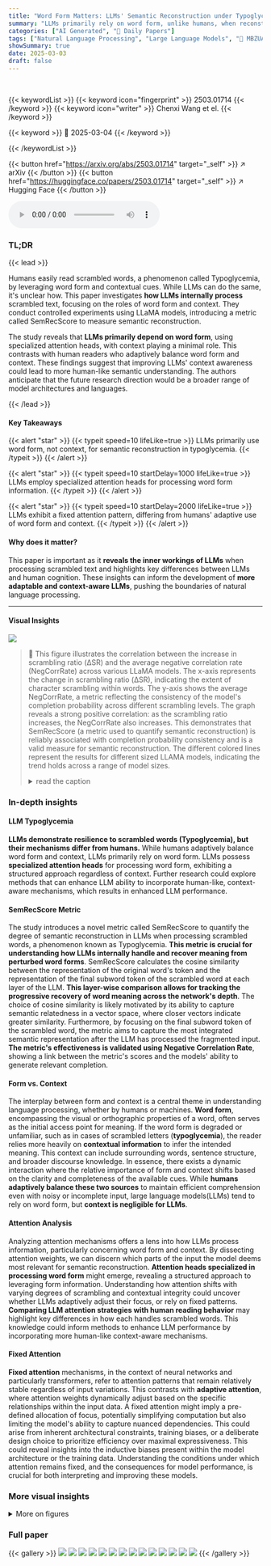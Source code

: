 ```yaml
---
title: "Word Form Matters: LLMs' Semantic Reconstruction under Typoglycemia"
summary: "LLMs primarily rely on word form, unlike humans, when reconstructing semantics, indicating a need for context-aware mechanisms to enhance LLMs' adaptability."
categories: ["AI Generated", "🤗 Daily Papers"]
tags: ["Natural Language Processing", "Large Language Models", "🏢 MBZUAI",]
showSummary: true
date: 2025-03-03
draft: false
---
```


<br>

{{< keywordList >}}
{{< keyword icon="fingerprint" >}} 2503.01714 {{< /keyword >}}
{{< keyword icon="writer" >}} Chenxi Wang et el. {{< /keyword >}}
 
{{< keyword >}} 🤗 2025-03-04 {{< /keyword >}}
 
{{< /keywordList >}}

{{< button href="https://arxiv.org/abs/2503.01714" target="_self" >}}
↗ arXiv
{{< /button >}}
{{< button href="https://huggingface.co/papers/2503.01714" target="_self" >}}
↗ Hugging Face
{{< /button >}}



<audio controls>
    <source src="https://ai-paper-reviewer.com/2503.01714/podcast.wav" type="audio/wav">
    Your browser does not support the audio element.
</audio>


### TL;DR


{{< lead >}}

Humans easily read scrambled words, a phenomenon called Typoglycemia, by leveraging word form and contextual cues. While LLMs can do the same, it's unclear how. This paper investigates **how LLMs internally process** scrambled text, focusing on the roles of word form and context. They conduct controlled experiments using LLaMA models, introducing a metric called SemRecScore to measure semantic reconstruction. 



The study reveals that **LLMs primarily depend on word form**, using specialized attention heads, with context playing a minimal role. This contrasts with human readers who adaptively balance word form and context. These findings suggest that improving LLMs' context awareness could lead to more human-like semantic understanding. The authors anticipate that the future research direction would be a broader range of model architectures and languages.

{{< /lead >}}


#### Key Takeaways

{{< alert "star" >}}
{{< typeit speed=10 lifeLike=true >}} LLMs primarily use word form, not context, for semantic reconstruction in typoglycemia. {{< /typeit >}}
{{< /alert >}}

{{< alert "star" >}}
{{< typeit speed=10 startDelay=1000 lifeLike=true >}} LLMs employ specialized attention heads for processing word form information. {{< /typeit >}}
{{< /alert >}}

{{< alert "star" >}}
{{< typeit speed=10 startDelay=2000 lifeLike=true >}} LLMs exhibit a fixed attention pattern, differing from humans' adaptive use of word form and context. {{< /typeit >}}
{{< /alert >}}

#### Why does it matter?
This paper is important as it **reveals the inner workings of LLMs** when processing scrambled text and highlights key differences between LLMs and human cognition. These insights can inform the development of **more adaptable and context-aware LLMs**, pushing the boundaries of natural language processing.

------
#### Visual Insights



![](https://arxiv.org/html/2503.01714/x1.png)

> 🔼 This figure illustrates the correlation between the increase in scrambling ratio (ΔSR) and the average negative correlation rate (NegCorrRate) across various LLaMA models.  The x-axis represents the change in scrambling ratio (ΔSR), indicating the extent of character scrambling within words. The y-axis shows the average NegCorrRate, a metric reflecting the consistency of the model's completion probability across different scrambling levels. The graph reveals a strong positive correlation: as the scrambling ratio increases, the NegCorrRate also increases. This demonstrates that SemRecScore (a metric used to quantify semantic reconstruction) is reliably associated with completion probability consistency and is a valid measure for semantic reconstruction. The different colored lines represent the results for different sized LLAMA models, indicating the trend holds across a range of model sizes.
> <details>
> <summary>read the caption</summary>
> Figure 1: Relationship between ΔΔ\Deltaroman_ΔSR and Average NegCorrScore across LLaMA models of different scales. The increasing trend of NegCorrScore with ΔΔ\Deltaroman_ΔSR validates SemRecScore as a reliable measure of semantic reconstruction.
> </details>







### In-depth insights


#### LLM Typoglycemia
**LLMs demonstrate resilience to scrambled words (Typoglycemia), but their mechanisms differ from humans.** While humans adaptively balance word form and context, LLMs primarily rely on word form. LLMs possess **specialized attention heads** for processing word form, exhibiting a structured approach regardless of context. Further research could explore methods that can enhance LLM ability to incorporate human-like, context-aware mechanisms, which results in enhanced LLM performance.

#### SemRecScore Metric
The study introduces a novel metric called SemRecScore to quantify the degree of semantic reconstruction in LLMs when processing scrambled words, a phenomenon known as Typoglycemia. **This metric is crucial for understanding how LLMs internally handle and recover meaning from perturbed word forms**. SemRecScore calculates the cosine similarity between the representation of the original word's token and the representation of the final subword token of the scrambled word at each layer of the LLM. **This layer-wise comparison allows for tracking the progressive recovery of word meaning across the network's depth**. The choice of cosine similarity is likely motivated by its ability to capture semantic relatedness in a vector space, where closer vectors indicate greater similarity. Furthermore, by focusing on the final subword token of the scrambled word, the metric aims to capture the most integrated semantic representation after the LLM has processed the fragmented input. **The metric's effectiveness is validated using Negative Correlation Rate**, showing a link between the metric's scores and the models' ability to generate relevant completion.

#### Form vs. Context
The interplay between form and context is a central theme in understanding language processing, whether by humans or machines. **Word form**, encompassing the visual or orthographic properties of a word, often serves as the initial access point for meaning. If the word form is degraded or unfamiliar, such as in cases of scrambled letters (**typoglycemia**), the reader relies more heavily on **contextual information** to infer the intended meaning. This context can include surrounding words, sentence structure, and broader discourse knowledge. In essence, there exists a dynamic interaction where the relative importance of form and context shifts based on the clarity and completeness of the available cues. While **humans adaptively balance these two sources** to maintain efficient comprehension even with noisy or incomplete input, large language models(LLMs) tend to rely on word form, but **context is negligible for LLMs**.

#### Attention Analysis
Analyzing attention mechanisms offers a lens into how LLMs process information, particularly concerning word form and context. By dissecting attention weights, we can discern which parts of the input the model deems most relevant for semantic reconstruction. **Attention heads specialized in processing word form** might emerge, revealing a structured approach to leveraging form information. Understanding how attention shifts with varying degrees of scrambling and contextual integrity could uncover whether LLMs adaptively adjust their focus, or rely on fixed patterns. **Comparing LLM attention strategies with human reading behavior** may highlight key differences in how each handles scrambled words. This knowledge could inform methods to enhance LLM performance by incorporating more human-like context-aware mechanisms. 

#### Fixed Attention
**Fixed attention** mechanisms, in the context of neural networks and particularly transformers, refer to attention patterns that remain relatively stable regardless of input variations. This contrasts with **adaptive attention**, where attention weights dynamically adjust based on the specific relationships within the input data. A fixed attention might imply a pre-defined allocation of focus, potentially simplifying computation but also limiting the model's ability to capture nuanced dependencies. This could arise from inherent architectural constraints, training biases, or a deliberate design choice to prioritize efficiency over maximal expressiveness. This could reveal insights into the inductive biases present within the model architecture or the training data. Understanding the conditions under which attention remains fixed, and the consequences for model performance, is crucial for both interpreting and improving these models.


### More visual insights

<details>
<summary>More on figures
</summary>


![](https://arxiv.org/html/2503.01714/x2.png)

> 🔼 Figure 2 visualizes the performance of semantic reconstruction by LLMs (1B, 3B, and 70B parameter models) under varying levels of word scrambling (Scramble Ratio, SR) and contextual information (Context Integrity, CI). The top row displays the SemRecScore (a metric quantifying semantic reconstruction) across different SR levels for each model, holding CI constant at its highest value (CI=1).  The bottom row shows the impact of varying CI levels on SemRecScore, while keeping SR constant (SR=0.25 and SR=1). This figure demonstrates that across all three models and varying CI conditions, word form is the primary driver of successful semantic reconstruction in the face of scrambled letters, with context playing a minimal role.
> <details>
> <summary>read the caption</summary>
> Figure 2: Semantic reconstruction performance across different Scramble Ratios (SR) and Context Integrity (CI) levels. The top row (a-d) presents SemRecScore trends under varying SR values for 1B, 3B, and 70B models. The bottom row (e-h) illustrates SemRecScore evolution for fixed SR values while varying CI. Across all models, word form plays a dominant role, with context integrity having minimal impact on reconstruction performance.
> </details>



![](https://arxiv.org/html/2503.01714/x3.png)

> 🔼 This figure displays the average AttentionSelf across all samples at each layer for different Scramble Ratios (SR) and model sizes.  It shows how much attention the final token of a scrambled word gives to all other tokens in the same word, across different layers of the LLM.  Subplots (a), (b), and (c) show the results for 1B, 3B, and 70B parameter models, respectively, all with complete contextual information (CI=1). Subplot (d) shows results for the 3B parameter model with no contextual information (CI=0). The key observation is that as the SR increases (meaning more scrambling), the AttentionSelf consistently increases across all layers and model sizes.  Furthermore, a cyclic pattern in attention allocation is observed across layers. Critically, the similar cyclic pattern even in the absence of context (subplot (d)) indicates that LLMs focus on word form independently of context.
> <details>
> <summary>read the caption</summary>
> Figure 3: Attention allocation to word form under varying Scramble Ratios (SR). Subplots (a-c) show AttentionSelf trends for 1B, 3B, and 70B models with full context (CI=1), while (d) presents the 3B model without context (CI=0). Higher SR values consistently elicit stronger attention to word form, and the cyclic attention pattern remains unchanged even without context, suggesting that LLMs process word form independently of contextual information.
> </details>



![](https://arxiv.org/html/2503.01714/x4.png)

> 🔼 This figure visualizes how attention is allocated to word forms within the LLaMA-1B-Instruct language model under varying degrees of word scrambling (Scramble Ratio or SR).  Each heatmap represents a different SR level (0, 0.5, and 1, indicating no scrambling, moderate scrambling, and extreme scrambling, respectively). The x-axis shows the different attention heads in the model, and the y-axis represents the layers of the model's architecture. The color intensity of each cell in the heatmap indicates the strength of attention paid to the word form by a specific attention head at a particular layer. Brighter colors signify stronger attention. The figure demonstrates that certain attention heads consistently focus on word form regardless of the SR level, but a higher SR activates more of these specialized attention heads. This suggests a structured and stable mechanism within the model for processing word-form information, even when the words are significantly scrambled.
> <details>
> <summary>read the caption</summary>
> Figure 4: Heatmaps of attention allocation to word form in the LLaMA-1B-Instruct across Scramble Ratios (SR). The x-axis denotes attention heads, and the y-axis denotes layers. Specific heads consistently focus on word form, with higher SR activating more form-sensitive heads, indicating a structured and stable processing mechanism.
> </details>



![](https://arxiv.org/html/2503.01714/x5.png)

> 🔼 Figure 5 displays the layer-wise semantic reconstruction scores (SemRecScore) for different LLaMA models (1B, 3B, and 70B parameters) under varying levels of word scrambling (SR).  The scores are shown for two levels of context integrity (CI): 0 and 0.25. Each plot shows how well the model reconstructs the meaning of a scrambled word across the different layers of the model.  The consistent performance across different levels of CI, regardless of scrambling level, demonstrates that the amount of surrounding context has minimal effect on the model's ability to reconstruct the meaning of a scrambled word.
> <details>
> <summary>read the caption</summary>
> Figure 5: Semantic Reconstruction Performance across Different LLM Scales and Context Integrity Levels. The plots illustrate the layer-wise Semantic Reconstruction Score (SemRecScore) for various SR values across different LLaMA models (1B, 3B, and 70B). The top row represents CI = 0, while the bottom row represents CI = 0.25. The legend indicates different SR conditions, including the “Completely Scrambled” setting. The similarity of the curves across different CI values suggests that Context Integrity (CI) has minimal impact on semantic reconstruction performance.
> </details>



![](https://arxiv.org/html/2503.01714/x6.png)

> 🔼 Figure 6 shows the impact of context on semantic reconstruction performance across different LLaMA model sizes (1B, 3B, and 70B parameters).  It presents layer-wise Semantic Reconstruction Scores (SemRecScores) for various levels of word scrambling (Scramble Ratio, SR).  Two rows show results for different levels of context integrity (CI): the top row for CI=0.25 and the bottom for CI=0.75.  Across different levels of scrambling, the consistency of SemRecScore curves for various CI levels suggests that the amount of context has very little effect on the models' ability to reconstruct the meaning of scrambled words.  Word form is the primary determinant of performance.
> <details>
> <summary>read the caption</summary>
> Figure 6: Semantic Reconstruction Performance across Different LLM Scales and Context Integrity Levels. The plots illustrate the layer-wise Semantic Reconstruction Score (SemRecScore) for various SR values across different LLaMA models (1B, 3B, and 70B). The top row represents CI = 0.25, while the bottom row represents CI = 0.75. The legend indicates different SR conditions, including the “Completely Scrambled” setting. The similarity of the curves across different CI values suggests that Context Integrity (CI) has minimal impact on semantic reconstruction performance.
> </details>



![](https://arxiv.org/html/2503.01714/x7.png)

> 🔼 Figure 7 displays the semantic reconstruction performance of LLMs (LLaMA 1B, 3B, and 70B) across different context integrity (CI) levels and scramble ratios (SR).  The plots show the layer-wise SemRecScore for each model, illustrating how well the models reconstruct the original word meaning from scrambled versions. The top row shows the performance when there is no word scrambling (SR=0), and the bottom row demonstrates performance when CI is 0.5. The legend clarifies the different CI levels used in the experiment. The results indicate that variations in CI have minimal effect on semantic reconstruction, implying that word form plays a more significant role than context in LLMs' ability to process scrambled text.
> <details>
> <summary>read the caption</summary>
> Figure 7: Semantic Reconstruction Performance across Different LLM Scales and Scramble Ratio Levels. The plots illustrate the layer-wise Semantic Reconstruction Score (SemRecScore) for various CI values across different LLaMA models (1B, 3B, and 70B). The top row represents SR = 0, while the bottom row represents CI = 0.5. The legend indicates different CI conditions.The close alignment of curves across different CI values suggests that Context Integrity has a limited impact on semantic reconstruction.
> </details>



![](https://arxiv.org/html/2503.01714/x8.png)

> 🔼 Figure 8 displays the results of an experiment evaluating the impact of word form and context on semantic reconstruction using three different sizes of the LLaMA language model.  The experiment manipulated the Scramble Ratio (SR), representing the degree of letter scrambling within words, and Context Integrity (CI), indicating the amount of surrounding context.  The figure plots the Semantic Reconstruction Score (SemRecScore) across different layers of each model.  The top row shows results with a Scramble Ratio of 0.75, while the bottom row presents results when the context is complete (CI=1).  The close similarity of lines within each row (different CI levels) demonstrates the minor effect of context on semantic reconstruction.  The noticeably lower SemRecScores in the higher SR rows highlight the crucial role of word form in the model's ability to reconstruct the meaning of scrambled words.
> <details>
> <summary>read the caption</summary>
> Figure 8: Semantic Reconstruction Performance across Different LLM Scales and Scramble Ratio Levels. The plots illustrate the layer-wise Semantic Reconstruction Score (SemRecScore) for various CI values across different LLaMA models (1B, 3B, and 70B). The top row represents SR = 0.75, while the bottom row represents CI = 1. The legend indicates different CI conditions.The close alignment of curves across different CI values suggests that Context Integrity has a limited impact on semantic reconstruction. In the rows with higher SR, all curves are noticeably lower, confirming that Word Form plays a crucial role in semantic reconstruction.
> </details>



![](https://arxiv.org/html/2503.01714/x9.png)

> 🔼 This figure displays heatmaps visualizing how attention is distributed across different attention heads within the LLaMA-3.2-3B-Instruct model when processing words with varying degrees of character scrambling (Scramble Ratio or SR).  Each heatmap represents a different SR level (0, 0.5, and 1, indicating no scrambling, moderate scrambling, and extreme scrambling, respectively). The x-axis represents the attention heads, while the y-axis shows the layers of the model.  The color intensity of each cell indicates the magnitude of attention allocated to word-form features by that specific attention head at that layer. The heatmaps show that certain attention heads consistently focus on word-form information across all SR levels. Furthermore, as the SR increases (more scrambling), more attention heads become dedicated to processing word-form information, suggesting a structured and consistent mechanism for handling word-form processing even under significant disruption.
> <details>
> <summary>read the caption</summary>
> Figure 9: Heatmaps of attention allocation to word form in the LLaMA-3.2-3B-Instruct across Scramble Ratios (SR). The x-axis denotes attention heads, and the y-axis denotes layers. Specific heads consistently focus on word form, with higher SR activating more form-sensitive heads, indicating a structured and stable processing mechanism.
> </details>



![](https://arxiv.org/html/2503.01714/x10.png)

> 🔼 This figure visualizes how attention is distributed across different attention heads within the LLaMA-3.3-70B-Instruct language model when processing words with varying degrees of character scrambling (Scramble Ratio, SR).  The heatmaps show the attention weight assigned by each attention head to each token in a scrambled word across different layers of the model. Warmer colors indicate higher attention weights.  The consistent patterns observed across different SR levels demonstrate that specific attention heads consistently focus on word form information, even as the level of scrambling increases. This illustrates a structured and stable processing mechanism within the LLM where certain heads are specialized for handling word form regardless of the degree of perturbation.
> <details>
> <summary>read the caption</summary>
> Figure 10: Heatmaps of attention allocation to word form in the LLaMA-3.3-70B-Instruct across Scramble Ratios (SR). The x-axis denotes attention heads, and the y-axis denotes layers. Specific heads consistently focus on word form, with higher SR activating more form-sensitive heads, indicating a structured and stable processing mechanism.
> </details>



</details>






### Full paper

{{< gallery >}}
<img src="https://ai-paper-reviewer.com/2503.01714/1.png" class="grid-w50 md:grid-w33 xl:grid-w25" />
<img src="https://ai-paper-reviewer.com/2503.01714/2.png" class="grid-w50 md:grid-w33 xl:grid-w25" />
<img src="https://ai-paper-reviewer.com/2503.01714/3.png" class="grid-w50 md:grid-w33 xl:grid-w25" />
<img src="https://ai-paper-reviewer.com/2503.01714/4.png" class="grid-w50 md:grid-w33 xl:grid-w25" />
<img src="https://ai-paper-reviewer.com/2503.01714/5.png" class="grid-w50 md:grid-w33 xl:grid-w25" />
<img src="https://ai-paper-reviewer.com/2503.01714/6.png" class="grid-w50 md:grid-w33 xl:grid-w25" />
<img src="https://ai-paper-reviewer.com/2503.01714/7.png" class="grid-w50 md:grid-w33 xl:grid-w25" />
<img src="https://ai-paper-reviewer.com/2503.01714/8.png" class="grid-w50 md:grid-w33 xl:grid-w25" />
<img src="https://ai-paper-reviewer.com/2503.01714/9.png" class="grid-w50 md:grid-w33 xl:grid-w25" />
<img src="https://ai-paper-reviewer.com/2503.01714/10.png" class="grid-w50 md:grid-w33 xl:grid-w25" />
<img src="https://ai-paper-reviewer.com/2503.01714/11.png" class="grid-w50 md:grid-w33 xl:grid-w25" />
<img src="https://ai-paper-reviewer.com/2503.01714/12.png" class="grid-w50 md:grid-w33 xl:grid-w25" />
<img src="https://ai-paper-reviewer.com/2503.01714/13.png" class="grid-w50 md:grid-w33 xl:grid-w25" />
<img src="https://ai-paper-reviewer.com/2503.01714/14.png" class="grid-w50 md:grid-w33 xl:grid-w25" />
{{< /gallery >}}